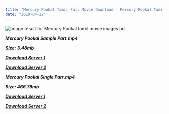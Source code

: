 ```yaml
---
title: "Mercury Pookal Tamil Full Movie Download - Mercury Pookal Tamil Movie Download"
date: "2019-04-22"
---
```


![Image result for Mercury Pookal  tamil movie images hd](https://m.media-amazon.com/images/M/MV5BZDNkZTgxZjEtMGIxZC00MjU3LTljNmItMDYxYzdhMDY5NjQ1XkEyXkFqcGdeQXVyMjA4OTI5NDQ@._V1_UX182_CR0,0,182,268_AL_.jpg)

**_Mercury Pookal Sample Part.mp4_**

**_Size: 3.48mb_**

**_[Download Server 1](http://b6.wetransfer.vip/files/{5d952673edb986a3e6232bd1dc09e7f07ef1103dd7939917627d2e7266b78107}20Actor{5d952673edb986a3e6232bd1dc09e7f07ef1103dd7939917627d2e7266b78107}20Hits{5d952673edb986a3e6232bd1dc09e7f07ef1103dd7939917627d2e7266b78107}20Collection/Srikanth{5d952673edb986a3e6232bd1dc09e7f07ef1103dd7939917627d2e7266b78107}20Movies{5d952673edb986a3e6232bd1dc09e7f07ef1103dd7939917627d2e7266b78107}20Collections/Mercury{5d952673edb986a3e6232bd1dc09e7f07ef1103dd7939917627d2e7266b78107}20Pookal{5d952673edb986a3e6232bd1dc09e7f07ef1103dd7939917627d2e7266b78107}20(2006)/Mercury{5d952673edb986a3e6232bd1dc09e7f07ef1103dd7939917627d2e7266b78107}20Pookal{5d952673edb986a3e6232bd1dc09e7f07ef1103dd7939917627d2e7266b78107}20(2006){5d952673edb986a3e6232bd1dc09e7f07ef1103dd7939917627d2e7266b78107}20Sample{5d952673edb986a3e6232bd1dc09e7f07ef1103dd7939917627d2e7266b78107}20HD.mp4)_**

**_[Download Server 2](http://b6.wetransfer.vip/files/{5d952673edb986a3e6232bd1dc09e7f07ef1103dd7939917627d2e7266b78107}20Actor{5d952673edb986a3e6232bd1dc09e7f07ef1103dd7939917627d2e7266b78107}20Hits{5d952673edb986a3e6232bd1dc09e7f07ef1103dd7939917627d2e7266b78107}20Collection/Srikanth{5d952673edb986a3e6232bd1dc09e7f07ef1103dd7939917627d2e7266b78107}20Movies{5d952673edb986a3e6232bd1dc09e7f07ef1103dd7939917627d2e7266b78107}20Collections/Mercury{5d952673edb986a3e6232bd1dc09e7f07ef1103dd7939917627d2e7266b78107}20Pookal{5d952673edb986a3e6232bd1dc09e7f07ef1103dd7939917627d2e7266b78107}20(2006)/Mercury{5d952673edb986a3e6232bd1dc09e7f07ef1103dd7939917627d2e7266b78107}20Pookal{5d952673edb986a3e6232bd1dc09e7f07ef1103dd7939917627d2e7266b78107}20(2006){5d952673edb986a3e6232bd1dc09e7f07ef1103dd7939917627d2e7266b78107}20Sample{5d952673edb986a3e6232bd1dc09e7f07ef1103dd7939917627d2e7266b78107}20HD.mp4)_**

**_Mercury Pookal Single Part.mp4_**

**_Size: 466.78mb_**

**_[Download Server 1](http://b6.wetransfer.vip/files/{5d952673edb986a3e6232bd1dc09e7f07ef1103dd7939917627d2e7266b78107}20Actor{5d952673edb986a3e6232bd1dc09e7f07ef1103dd7939917627d2e7266b78107}20Hits{5d952673edb986a3e6232bd1dc09e7f07ef1103dd7939917627d2e7266b78107}20Collection/Srikanth{5d952673edb986a3e6232bd1dc09e7f07ef1103dd7939917627d2e7266b78107}20Movies{5d952673edb986a3e6232bd1dc09e7f07ef1103dd7939917627d2e7266b78107}20Collections/Mercury{5d952673edb986a3e6232bd1dc09e7f07ef1103dd7939917627d2e7266b78107}20Pookal{5d952673edb986a3e6232bd1dc09e7f07ef1103dd7939917627d2e7266b78107}20(2006)/Mercury{5d952673edb986a3e6232bd1dc09e7f07ef1103dd7939917627d2e7266b78107}20Pookal{5d952673edb986a3e6232bd1dc09e7f07ef1103dd7939917627d2e7266b78107}20(2006){5d952673edb986a3e6232bd1dc09e7f07ef1103dd7939917627d2e7266b78107}20Single{5d952673edb986a3e6232bd1dc09e7f07ef1103dd7939917627d2e7266b78107}20Part{5d952673edb986a3e6232bd1dc09e7f07ef1103dd7939917627d2e7266b78107}20HD.mp4)_**

**_[Download Server 2](http://b6.wetransfer.vip/files/{5d952673edb986a3e6232bd1dc09e7f07ef1103dd7939917627d2e7266b78107}20Actor{5d952673edb986a3e6232bd1dc09e7f07ef1103dd7939917627d2e7266b78107}20Hits{5d952673edb986a3e6232bd1dc09e7f07ef1103dd7939917627d2e7266b78107}20Collection/Srikanth{5d952673edb986a3e6232bd1dc09e7f07ef1103dd7939917627d2e7266b78107}20Movies{5d952673edb986a3e6232bd1dc09e7f07ef1103dd7939917627d2e7266b78107}20Collections/Mercury{5d952673edb986a3e6232bd1dc09e7f07ef1103dd7939917627d2e7266b78107}20Pookal{5d952673edb986a3e6232bd1dc09e7f07ef1103dd7939917627d2e7266b78107}20(2006)/Mercury{5d952673edb986a3e6232bd1dc09e7f07ef1103dd7939917627d2e7266b78107}20Pookal{5d952673edb986a3e6232bd1dc09e7f07ef1103dd7939917627d2e7266b78107}20(2006){5d952673edb986a3e6232bd1dc09e7f07ef1103dd7939917627d2e7266b78107}20Single{5d952673edb986a3e6232bd1dc09e7f07ef1103dd7939917627d2e7266b78107}20Part{5d952673edb986a3e6232bd1dc09e7f07ef1103dd7939917627d2e7266b78107}20HD.mp4)_**
